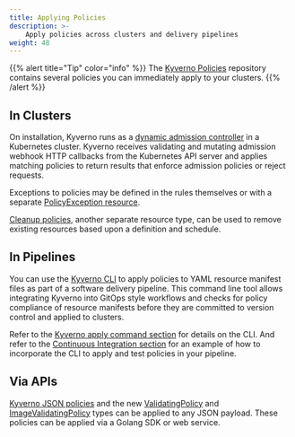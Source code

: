 ```yaml
---
title: Applying Policies
description: >-
    Apply policies across clusters and delivery pipelines
weight: 48
---
```


{{% alert title="Tip" color="info" %}}
The [Kyverno Policies](/policies/) repository contains several policies you can immediately apply to your clusters.
{{% /alert %}}

## In Clusters

On installation, Kyverno runs as a [dynamic admission controller](https://kubernetes.io/docs/reference/access-authn-authz/extensible-admission-controllers/) in a Kubernetes cluster. Kyverno receives validating and mutating admission webhook HTTP callbacks from the Kubernetes API server and applies matching policies to return results that enforce admission policies or reject requests.

Exceptions to policies may be defined in the rules themselves or with a separate [PolicyException resource](../writing-policies/exceptions.md).

[Cleanup policies](../writing-policies/cleanup.md), another separate resource type, can be used to remove existing resources based upon a definition and schedule.

## In Pipelines

You can use the [Kyverno CLI](../kyverno-cli/) to apply policies to YAML resource manifest files as part of a software delivery pipeline. This command line tool allows integrating Kyverno into GitOps style workflows and checks for policy compliance of resource manifests before they are committed to version control and applied to clusters.

Refer to the [Kyverno apply command section](../kyverno-cli/usage/apply.md) for details on the CLI. And refer to the [Continuous Integration section](../testing-policies/index.md#continuous-integration) for an example of how to incorporate the CLI to apply and test policies in your pipeline.

## Via APIs

[Kyverno JSON policies](/docs/kyverno-json) and the new [ValidatingPolicy](/docs/policy_types/validating_policy/) and [ImageValidatingPolicy](/docs/policy_types/image_validating_policy/) types can be applied to any JSON payload. These policies can be applied via a Golang SDK or web service.
